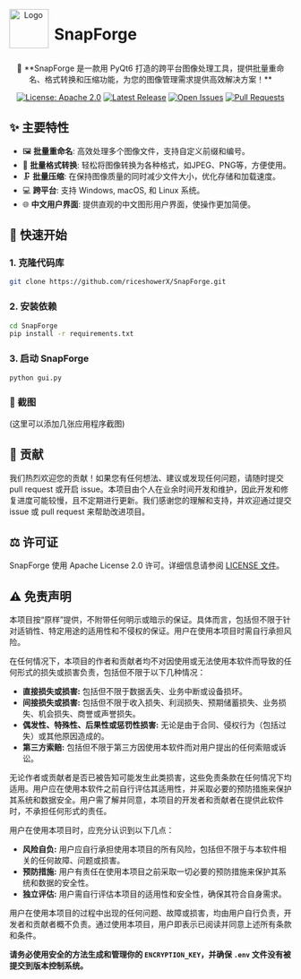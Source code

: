 
<div align="center" style="display: flex; align-items: center;">
  <img src="https://camo.githubusercontent.com/096ea7823f00bd88e3fbfc8d962b41bfebda269c12050c528760d07307ea5e4e/68747470733a2f2f7269636573686f776572582e6769746875622e696f2f706963782d696d616765732d686f7374696e672fe7a4bee4baa4e5a4b4e5838f2e337965616c35396437622e77656270" alt="Logo" width="70" height="70" style="margin-right: 10px;"> 
  <h1>SnapForge</h1> 
</div>

<p align="center">
  🎨 **SnapForge 是一款用 PyQt6 打造的跨平台图像处理工具，提供批量重命名、格式转换和压缩功能，为您的图像管理需求提供高效解决方案！** 
</p>

<p align="center">
  <a href="https://github.com/riceshowerX/SnapForge/blob/main/LICENSE" target="_blank"><img src="https://img.shields.io/badge/License-Apache%202.0-blue.svg" alt="License: Apache 2.0"></a>
  <a href="https://github.com/riceshowerX/SnapForge/releases/latest" target="_blank"><img src="https://img.shields.io/github/v/release/riceshowerX/SnapForge" alt="Latest Release"></a>
  <a href="https://github.com/riceshowerX/SnapForge/issues" target="_blank"><img src="https://img.shields.io/github/issues/riceshowerX/SnapForge" alt="Open Issues"></a>
  <a href="https://github.com/riceshowerX/SnapForge/pulls" target="_blank"><img src="https://img.shields.io/github/issues-pr/riceshowerX/SnapForge" alt="Pull Requests"></a>
</p>

## ✨ 主要特性

- 🖼️ **批量重命名**: 高效处理多个图像文件，支持自定义前缀和编号。
- 🔄 **批量格式转换**: 轻松将图像转换为各种格式，如JPEG、PNG等，方便使用。
- 🗜️ **批量压缩**: 在保持图像质量的同时减少文件大小，优化存储和加载速度。
- 💻 **跨平台**: 支持 Windows, macOS, 和 Linux 系统。
- 🌐 **中文用户界面**: 提供直观的中文图形用户界面，使操作更加简便。

## 🚀 快速开始

### 1. 克隆代码库

```bash
git clone https://github.com/riceshowerX/SnapForge.git
```

### 2. 安装依赖

```bash
cd SnapForge
pip install -r requirements.txt
```

### 3. 启动 SnapForge

```bash
python gui.py
```

### 🎨 截图

(这里可以添加几张应用程序截图)

## 🤝 贡献

我们热烈欢迎您的贡献！如果您有任何想法、建议或发现任何问题，请随时提交 pull request 或开启 issue。本项目由个人在业余时间开发和维护，因此开发和修复进度可能较慢，且不定期进行更新。我们感谢您的理解和支持，并欢迎通过提交 issue 或 pull request 来帮助改进项目。

## ⚖️ 许可证

SnapForge 使用 Apache License 2.0 许可。详细信息请参阅 [LICENSE 文件](https://github.com/riceshowerX/SnapForge/blob/main/LICENSE)。

## ⚠️ 免责声明

本项目按“原样”提供，不附带任何明示或暗示的保证。具体而言，包括但不限于针对适销性、特定用途的适用性和不侵权的保证。用户在使用本项目时需自行承担风险。

在任何情况下，本项目的作者和贡献者均不对因使用或无法使用本软件而导致的任何形式的损失或损害负责，包括但不限于以下几种情况：

- **直接损失或损害:** 包括但不限于数据丢失、业务中断或设备损坏。
- **间接损失或损害:** 包括但不限于收入损失、利润损失、预期储蓄损失、业务损失、机会损失、商誉或声誉损失。
- **偶发性、特殊性、后果性或惩罚性损害:** 无论是由于合同、侵权行为（包括过失）或其他原因造成的。
- **第三方索赔:** 包括但不限于第三方因使用本软件而对用户提出的任何索赔或诉讼。

无论作者或贡献者是否已被告知可能发生此类损害，这些免责条款在任何情况下均适用。用户应在使用本软件之前自行评估其适用性，并采取必要的预防措施来保护其系统和数据安全。用户需了解并同意，本项目的开发者和贡献者在提供此软件时，不承担任何形式的责任。

用户在使用本项目时，应充分认识到以下几点：

- **风险自负:** 用户应自行承担使用本项目的所有风险，包括但不限于与本软件相关的任何故障、问题或损害。
- **预防措施:** 用户有责任在使用本项目之前采取一切必要的预防措施来保护其系统和数据的安全性。
- **独立评估:** 用户需自行评估本项目的适用性和安全性，确保其符合自身需求。

用户在使用本项目的过程中出现的任何问题、故障或损害，均由用户自行负责，开发者和贡献者概不负责。通过使用本项目，用户即表示已阅读并同意上述所有条款和条件。

**请务必使用安全的方法生成和管理你的 `ENCRYPTION_KEY`，并确保 `.env` 文件没有被提交到版本控制系统。**